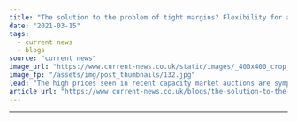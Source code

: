 ```yaml
---
title: "The solution to the problem of tight margins? Flexibility for all"
date: "2021-03-15"
tags: 
  - current news
  - blogs
source: "current news"
image_url: "https://www.current-news.co.uk/static/images/_400x400_crop_center-center/GettyImages-598156726.jpg"
image_fp: "/assets/img/post_thumbnails/132.jpg"
lead: "The high prices seen in recent capacity market auctions are symptomatic of underlying issues in the grid, and there is an urgent need to make flexibility available to all according to Dan Connor, Optimisation and Battery Sales manager at Centrica Business Solutions."
article_url: "https://www.current-news.co.uk/blogs/the-solution-to-the-problem-of-tight-margins-flexibility-for-all?utm_source=rss-feeds&utm_medium=rss&utm_campaign=rss"
---
```


---
